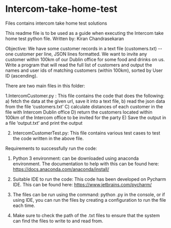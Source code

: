 # Intercom-take-home-test
Files contains intercom take home test solutions

This readme file is to be used as a guide when executing the Intercom take home test python file. Written by: Kiran Chandrasekaran

Objective: We have some customer records in a text file (customers.txt) -- one customer per line, JSON
lines formatted. We want to invite any customer within 100km of our Dublin office for some food
and drinks on us. Write a program that will read the full list of customers and output the names
and user ids of matching customers (within 100km), sorted by User ID (ascending).


There are two main files in this folder:

1.IntercomCustomer.py : This file contains the code that does the following: 
a) fetch the data at the given url, save it into a text file, 
b) read the json data from the file ‘customers.txt’ 
C) calculate distances of each customer in the file with Intercom Dublin office
D) return the customers located within 100km of the Intercom office to be invited for the party 
E) Save the output in a file ‘output.txt’ and print the output

2. IntercomCustomerTest.py: This file contains various test cases to test the code written in the above file.

Requirements to successfully run the code:

1. Python 3 environment: can be downloaded using anaconda environment. The documentation to help with this can be found here: https://docs.anaconda.com/anaconda/install/

2. Suitable IDE to run the code: This code has been developed on Pycharm IDE. This can be found here: https://www.jetbrains.com/pycharm/

3. The files can be run using the command: python <filename>.py in the console, or if using IDE, you can run the files by creating a configuration to run the file each time. 

4. Make sure to check the path of the .txt files to ensure that the system can find the files to write to and read from. 
